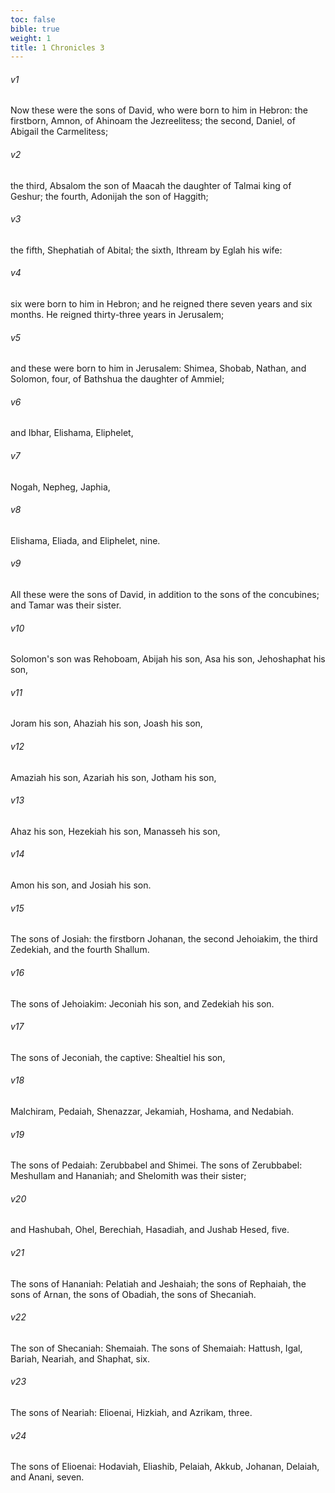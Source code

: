 ```yaml
---
toc: false
bible: true
weight: 1
title: 1 Chronicles 3
---
```




###### v1 
Now these were the sons of David, who were born to him in Hebron: the firstborn, Amnon, of Ahinoam the Jezreelitess; the second, Daniel, of Abigail the Carmelitess; 

###### v2 
the third, Absalom the son of Maacah the daughter of Talmai king of Geshur; the fourth, Adonijah the son of Haggith; 

###### v3 
the fifth, Shephatiah of Abital; the sixth, Ithream by Eglah his wife: 

###### v4 
six were born to him in Hebron; and he reigned there seven years and six months. He reigned thirty-three years in Jerusalem; 

###### v5 
and these were born to him in Jerusalem: Shimea, Shobab, Nathan, and Solomon, four, of Bathshua the daughter of Ammiel; 

###### v6 
and Ibhar, Elishama, Eliphelet, 

###### v7 
Nogah, Nepheg, Japhia, 

###### v8 
Elishama, Eliada, and Eliphelet, nine. 

###### v9 
All these were the sons of David, in addition to the sons of the concubines; and Tamar was their sister. 

###### v10 
Solomon's son was Rehoboam, Abijah his son, Asa his son, Jehoshaphat his son, 

###### v11 
Joram his son, Ahaziah his son, Joash his son, 

###### v12 
Amaziah his son, Azariah his son, Jotham his son, 

###### v13 
Ahaz his son, Hezekiah his son, Manasseh his son, 

###### v14 
Amon his son, and Josiah his son. 

###### v15 
The sons of Josiah: the firstborn Johanan, the second Jehoiakim, the third Zedekiah, and the fourth Shallum. 

###### v16 
The sons of Jehoiakim: Jeconiah his son, and Zedekiah his son. 

###### v17 
The sons of Jeconiah, the captive: Shealtiel his son, 

###### v18 
Malchiram, Pedaiah, Shenazzar, Jekamiah, Hoshama, and Nedabiah. 

###### v19 
The sons of Pedaiah: Zerubbabel and Shimei. The sons of Zerubbabel: Meshullam and Hananiah; and Shelomith was their sister; 

###### v20 
and Hashubah, Ohel, Berechiah, Hasadiah, and Jushab Hesed, five. 

###### v21 
The sons of Hananiah: Pelatiah and Jeshaiah; the sons of Rephaiah, the sons of Arnan, the sons of Obadiah, the sons of Shecaniah. 

###### v22 
The son of Shecaniah: Shemaiah. The sons of Shemaiah: Hattush, Igal, Bariah, Neariah, and Shaphat, six. 

###### v23 
The sons of Neariah: Elioenai, Hizkiah, and Azrikam, three. 

###### v24 
The sons of Elioenai: Hodaviah, Eliashib, Pelaiah, Akkub, Johanan, Delaiah, and Anani, seven.

